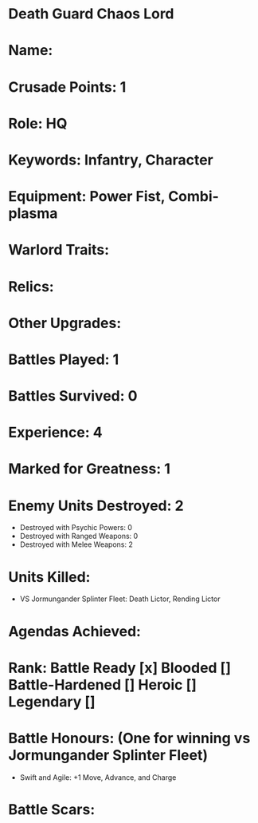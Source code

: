 # Death Guard Chaos Lord

# Name: 
# Crusade Points: 1
# Role: HQ
# Keywords: Infantry, Character
# Equipment: Power Fist, Combi-plasma
# Warlord Traits:
# Relics:
# Other Upgrades:

# Battles Played: 1
# Battles Survived: 0
# Experience: 4
# Marked for Greatness: 1
# Enemy Units Destroyed: 2  
  * Destroyed with Psychic Powers: 0 
  * Destroyed with Ranged Weapons: 0 
  * Destroyed with Melee Weapons: 2
# Units Killed: 
  * VS Jormungander Splinter Fleet: Death Lictor, Rending Lictor
# Agendas Achieved:

# Rank: Battle Ready [x] Blooded [] Battle-Hardened [] Heroic [] Legendary []

# Battle Honours: (One for winning vs Jormungander Splinter Fleet)
  * Swift and Agile: +1 Move, Advance, and Charge
# Battle Scars: